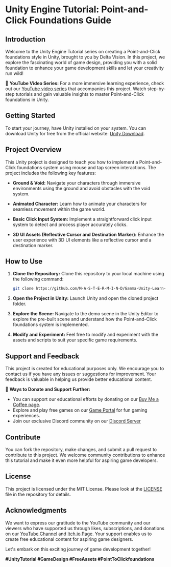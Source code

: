 # Unity Engine Tutorial: Point-and-Click Foundations Guide

## Introduction

Welcome to the Unity Engine Tutorial series on creating a Point-and-Click foundations style in Unity, brought to you by Delta Vision. In this project, we explore the fascinating world of game design, providing you with a solid foundation to enhance your game development skills and let your creativity run wild!

🎥 **YouTube Video Series:** For a more immersive learning experience, check out our [YouTube video series](https://youtube.com/playlist?list=PL1NrJwdQEAA_biX1eEgrFJvRrNDVVJDsf) that accompanies this project. Watch step-by-step tutorials and gain valuable insights to master Point-and-Click foundations in Unity.

## Getting Started

To start your journey, have Unity installed on your system. You can download Unity for free from the official website: [Unity Download](https://unity.com/).

## Project Overview

This Unity project is designed to teach you how to implement a Point-and-Click foundations system using mouse and tap screen interactions. The project includes the following key features:

- **Ground & Void:** Navigate your characters through immersive environments using the ground and avoid obstacles with the void system.

- **Animated Character:** Learn how to animate your characters for seamless movement within the game world.

- **Basic Click Input System:** Implement a straightforward click input system to detect and process player accurately clicks.

- **3D UI Assets (Reflective Cursor and Destination Marker):** Enhance the user experience with 3D UI elements like a reflective cursor and a destination marker.

## How to Use

1. **Clone the Repository:** Clone this repository to your local machine using the following command:
   ```bash
   git clone https://github.com/M-A-S-T-E-R-M-I-N-D/Gamma-Unity-Learn-Jr-Programmer-Submission.git
   ```

2. **Open the Project in Unity:** Launch Unity and open the cloned project folder.

3. **Explore the Scene:** Navigate to the demo scene in the Unity Editor to explore the pre-built scene and understand how the Point-and-Click foundations system is implemented.

4. **Modify and Experiment:** Feel free to modify and experiment with the assets and scripts to suit your specific game requirements.

## Support and Feedback

This project is created for educational purposes only. We encourage you to contact us if you have any issues or suggestions for improvement. Your feedback is valuable in helping us provide better educational content.

💖 **Ways to Donate and Support Further:**
- You can support our educational efforts by donating on our [Buy Me a Coffee page](https://bmc.link/intj).
- Explore and play free games on our [Game Portal](https://intj.itch.io/) for fun gaming experiences.
- Join our exclusive Discord community on our [Discord Server](https://discord.gg/fW9jjurxXv)

## Contribute

You can fork the repository, make changes, and submit a pull request to contribute to this project. We welcome community contributions to enhance this tutorial and make it even more helpful for aspiring game developers.

## License

This project is licensed under the MIT License. Please look at the [LICENSE](LICENSE.md) file in the repository for details.

## Acknowledgments

We want to express our gratitude to the YouTube community and our viewers who have supported us through likes, subscriptions, and donations on our [YouTube Channel](https://www.youtube.com/@intjgames) and [Itch.io Page](https://intj.itch.io/). Your support enables us to create free educational content for aspiring game designers.

Let's embark on this exciting journey of game development together!

**#UnityTutorial #GameDesign #FreeAssets #PointToClickfoundations**
